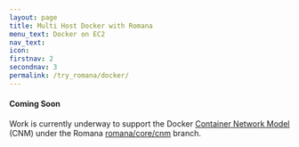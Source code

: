```yaml
---
layout: page
title: Multi Host Docker with Romana 
menu_text: Docker on EC2
nav_text: 
icon:
firstnav: 2
secondnav: 3
permalink: /try_romana/docker/
---
```



#### Coming Soon

Work is currently underway to support the Docker [Container Network Model]( https://github.com/docker/libnetwork/blob/master/docs/design.md) (CNM) under the Romana [romana/core/cnm]( https://github.com/romana/core/tree/cnm) branch. 



